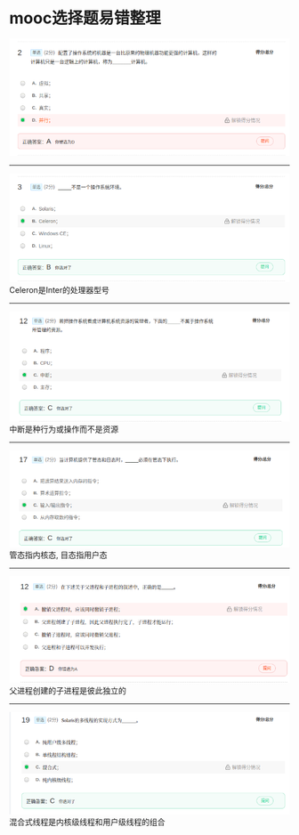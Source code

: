 # mooc选择题易错整理

![alt text](/assets/mooc0.png)

---

![alt text](/assets/mooc1.png)
Celeron是Inter的处理器型号

---
![alt text](/assets/mooc2.png)
中断是种行为或操作而不是资源

---
![alt text](/assets/mooc3.png)
管态指内核态, 目态指用户态

---
![alt text](/assets/mooc4.png)
父进程创建的子进程是彼此独立的

---
![alt text](/assets/mooc5.png)
混合式线程是内核级线程和用户级线程的组合
